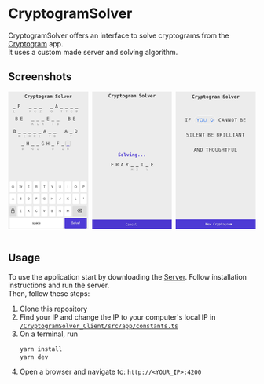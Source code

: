 # CryptogramSolver

CryptogramSolver offers an interface to solve cryptograms from the [Cryptogram](https://apps.apple.com/tr/app/cryptogram-decrypt-quotes/id1549190465) app.  
It uses a custom made server and solving algorithm.

## Screenshots

<div style="display:grid; grid-template-columns:1fr 1fr 1fr;column-gap:8px">
  <img style="height:100%" src='./src/assets/images/Input.jpg'>
  <img style="height:100%" src='./src/assets/images/Loading.jpg'>
  <img style="height:100%" src='./src/assets/images/Result.jpg'>
</div>
</br>

## Usage

To use the application start by downloading the [Server](https://github.com/SimonRobs/CryptogramSolver_Server). Follow installation instructions and run the server.  
Then, follow these steps:

1. Clone this repository
2. Find your IP and change the IP to your computer's local IP in [`/CryptogramSolver_Client/src/app/constants.ts`](./src/app/constants.ts)
3. On a terminal, run
    ```
    yarn install
    yarn dev
    ```
4. Open a browser and navigate to: `http://<YOUR_IP>:4200`

